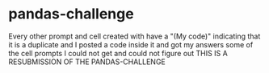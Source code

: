 # pandas-challenge
Every other prompt and cell created with have a "(My code)" indicating that it is a duplicate and I posted a code inside it and got my answers
some of the cell prompts I could not get and could not figure out
THIS IS A RESUBMISSION OF THE PANDAS-CHALLENGE

